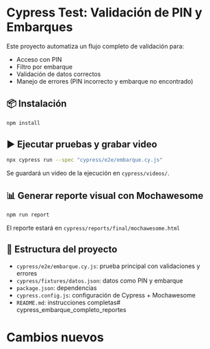 # Cypress Test: Validación de PIN y Embarques

Este proyecto automatiza un flujo completo de validación para:
- Acceso con PIN
- Filtro por embarque
- Validación de datos correctos
- Manejo de errores (PIN incorrecto y embarque no encontrado)

## 📦 Instalación
```bash
npm install
```

## ▶️ Ejecutar pruebas y grabar video
```bash
npx cypress run --spec "cypress/e2e/embarque.cy.js"
```

Se guardará un video de la ejecución en `cypress/videos/`.

## 📊 Generar reporte visual con Mochawesome
```bash
npm run report
```

El reporte estará en `cypress/reports/final/mochawesome.html`

## 📁 Estructura del proyecto
- `cypress/e2e/embarque.cy.js`: prueba principal con validaciones y errores
- `cypress/fixtures/datos.json`: datos como PIN y embarque
- `package.json`: dependencias
- `cypress.config.js`: configuración de Cypress + Mochawesome
- `README.md`: instrucciones completas# cypress_embarque_completo_reportes
# Cambios nuevos
